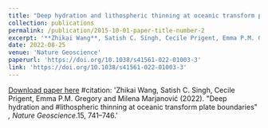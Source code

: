 ```yaml
---
title: "Deep hydration and lithospheric thinning at oceanic transform plate boundaries"
collection: publications
permalink: /publication/2015-10-01-paper-title-number-2
excerpt: '**Zhikai Wang**, Satish C. Singh, Cecile Prigent, Emma P.M. Gregory and Milena Marjanović'
date: 2022-08-25
venue: 'Nature Geoscience'
paperurl: 'https://doi.org/10.1038/s41561-022-01003-3'
link: 'https://doi.org/10.1038/s41561-022-01003-3'
---
```

[Download paper here](https://doi.org/10.1038/s41561-022-01003-3)
#citation: 'Zhikai Wang, Satish C. Singh, Cecile Prigent, Emma P.M. Gregory and Milena Marjanović (2022). &quot;Deep hydration and #lithospheric thinning at oceanic transform plate boundaries&quot; <i>, Nature Geoscience</i>.15, 741–746.'
